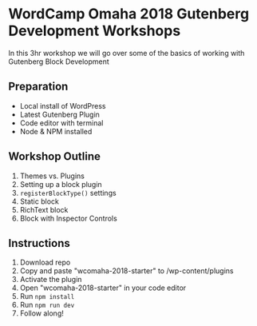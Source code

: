 # WordCamp Omaha 2018 Gutenberg Development Workshops

In this 3hr workshop we will go over some of the basics of working with Gutenberg Block Development

## Preparation
- Local install of WordPress
- Latest Gutenberg Plugin
- Code editor with terminal
- Node & NPM installed

## Workshop Outline
1. Themes vs. Plugins
2. Setting up a block plugin
3. `registerBlockType()` settings
4. Static block
5. RichText block
6. Block with Inspector Controls

## Instructions
1. Download repo
2. Copy and paste "wcomaha-2018-starter" to /wp-content/plugins
3. Activate the plugin
4. Open "wcomaha-2018-starter" in your code editor
5. Run `npm install`
6. Run `npm run dev`
7. Follow along!

